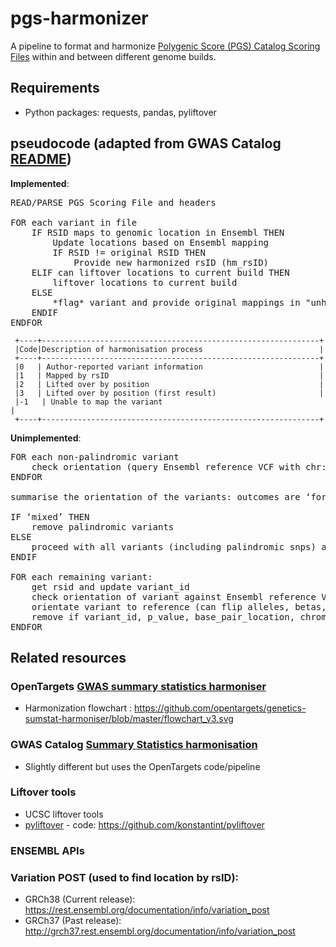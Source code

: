 # pgs-harmonizer
A pipeline to format and harmonize [Polygenic Score (PGS) Catalog Scoring Files](http://www.pgscatalog.org/downloads/#dl_ftp) 
within and between different genome builds. 


## Requirements
- Python packages: requests, pandas, pyliftover


## pseudocode (adapted from GWAS Catalog [README](https://github.com/EBISPOT/sum-stats-formatter/blob/master/harmonisation/README.md))
**Implemented**:
<pre>READ/PARSE PGS Scoring File and headers

FOR each variant in file
    IF RSID maps to genomic location in Ensembl THEN
        Update locations based on Ensembl mapping
        IF RSID != original RSID THEN
            Provide new harmonized rsID (hm_rsID)
    ELIF can liftover locations to current build THEN
        liftover locations to current build
    ELSE
        *flag* variant and provide original mappings in "unharmonized column" as dictionary
    ENDIF
ENDFOR
</pre>

     +----+--------------------------------------------------------------+
     |Code|Description of harmonisation process                          |
     +----+--------------------------------------------------------------+
     |0   | Author-reported variant information                          |
     |1   | Mapped by rsID                                               |
     |2   | Lifted over by position                                      |
     |3   | Lifted over by position (first result)                       |
     |-1   | Unable to map the variant                                    |
     +----+--------------------------------------------------------------+

**Unimplemented**:
<pre>
FOR each non-palindromic variant
    check orientation (query Ensembl reference VCF with chr:bp, effect and other alleles)
ENDFOR

summarise the orientation of the variants: outcomes are ‘forward’, ‘reverse’ or ‘mixed’

IF ‘mixed’ THEN
    remove palindromic variants
ELSE
    proceed with all variants (including palindromic snps) assuming consensus orientation
ENDIF

FOR each remaining variant:
    get rsid and update variant_id
    check orientation of variant against Ensembl reference VCF
    orientate variant to reference (can flip alleles, betas, ORs, CIs allele frequencies)
    remove if variant_id, p_value, base_pair_location, chromosome are invalid
ENDFOR
</pre>
## Related resources
### OpenTargets [GWAS summary statistics harmoniser](https://github.com/opentargets/genetics-sumstat-harmoniser)
- Harmonization flowchart : https://github.com/opentargets/genetics-sumstat-harmoniser/blob/master/flowchart_v3.svg
### GWAS Catalog [Summary Statistics harmonisation](https://github.com/EBISPOT/sum-stats-formatter/tree/master/harmonisation)
- Slightly different but uses the OpenTargets code/pipeline
### Liftover tools
- UCSC liftover tools 
- [pyliftover](https://pypi.org/project/pyliftover/) - code: https://github.com/konstantint/pyliftover

### ENSEMBL APIs
### Variation POST (used to find location by rsID):
- GRCh38 (Current release): https://rest.ensembl.org/documentation/info/variation_post
- GRCh37 (Past release): http://grch37.rest.ensembl.org/documentation/info/variation_post